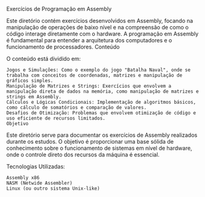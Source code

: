 Exercícios de Programação em Assembly

Este diretório contém exercícios desenvolvidos em Assembly, focando na manipulação de operações de baixo nível e na compreensão de como o código interage diretamente com o hardware. A programação em Assembly é fundamental para entender a arquitetura dos computadores e o funcionamento de processadores.
Conteúdo

O conteúdo está dividido em:

    Jogos e Simulações: Como o exemplo do jogo "Batalha Naval", onde se trabalha com conceitos de coordenadas, matrizes e manipulação de gráficos simples.
    Manipulação de Matrizes e Strings: Exercícios que envolvem a manipulação direta de dados na memória, como manipulação de matrizes e strings em Assembly.
    Cálculos e Lógicas Condicionais: Implementação de algoritmos básicos, como cálculo de somatórios e comparação de valores.
    Desafios de Otimização: Problemas que envolvem otimização de código e uso eficiente de recursos limitados.
    Objetivo

Este diretório serve para documentar os exercícios de Assembly realizados durante os estudos. O objetivo é proporcionar uma base sólida de conhecimento sobre o funcionamento de sistemas em nível de hardware, onde o controle direto dos recursos da máquina é essencial.

Tecnologias Utilizadas:

    Assembly x86
    NASM (Netwide Assembler)
    Linux (ou outro sistema Unix-like)

